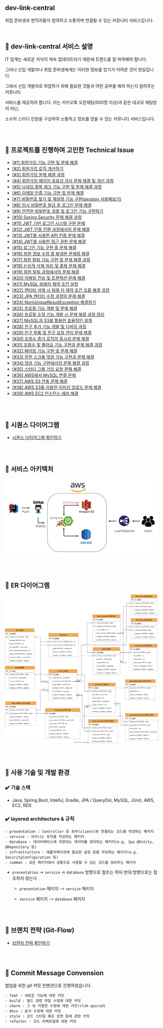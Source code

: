 ## dev-link-central

취업 준비생과 현직자들이 참여하고 소통하며 연결될 수 있는 커뮤니티 서비스입니다.

<br/>

## 📌 dev-link-central 서비스 설명

IT 업계는 새로운 지식이 계속 업데이트되기 때문에 트렌드를 잘 파악해야 합니다. 

그러나 신입 개발자나 취업 준비생에게는 이러한 정보를 얻기가 어려운 것이 현실입니다.


그래서 신입 개발자로 취업하기 위해 필요한 것들과 어떤 공부를 해야 하는지 알려주는 커뮤니티 

서비스를 제공하려 합니다. 이는 카카오톡 오픈채팅(500명 이상)과 같은 대규모 채팅방이 아닌, 

소수의 스터디 인원을 구성하여 소통하고 정보를 얻을 수 있는 커뮤니티 서비스입니다.

<br/><br/>

## 📌 프로젝트를 진행하며 고민한 Technical Issue

- [[#1] 회원가입 기능 구현 및 문제 해결](https://alstjr706.tistory.com/384)
- [[#2] 회원가입 로직 개선하기](https://alstjr706.tistory.com/387)
- [[#3] 회원가입 문제 해결 과정](https://alstjr706.tistory.com/388)
- [[#4] 회원가입 페이지 유효성 검사 문제 해결 및 개선 과정](https://alstjr706.tistory.com/408)
- [[#5] 닉네임 중복 체크 기능 구현 및 문제 해결 과정](https://alstjr706.tistory.com/377)
- [[#6] 이메일 인증 기능 구현 및 문제 해결](https://alstjr706.tistory.com/378)
- [[#7] 비밀번호 찾기 및 재설정 기능 구현(session 사용해보기)](https://alstjr706.tistory.com/379)
- [[#8] 임시 비밀번호 발급 후 로그인 문제 해결](https://alstjr706.tistory.com/386)
- [[#9] 안전한 비밀번호 검증 및 로그인 기능 구현하기](https://alstjr706.tistory.com/383)
- [[#10] Spring Security 문제 해결 과정](https://alstjr706.tistory.com/399)
- [[#11] JWT 기반 로그인 시스템 구현 문제](https://alstjr706.tistory.com/395)
- [[#12] JWT 인증 전환 과정에서의 문제 해결](https://alstjr706.tistory.com/407)
- [[#13] JWT를 사용한 API 인증 문제 해결](https://alstjr706.tistory.com/409)
- [[#14] JWT를 사용한 접근 권한 문제 해결](https://alstjr706.tistory.com/398)
- [[#15] 로그인 기능 구현 중 문제 해결](https://alstjr706.tistory.com/396)
- [[#16] 회원 정보 수정 중 발생한 문제와 해결](https://alstjr706.tistory.com/389)
- [[#17] 회원 탈퇴 기능 구현 및 문제 해결 과정](https://alstjr706.tistory.com/385)
- [[#18] 논리적 삭제 처리 및 중복 문제 해결](https://alstjr706.tistory.com/390)
- [[#19] 회원 탈퇴 과정에서의 문제 해결](https://alstjr706.tistory.com/403)
- [[#20] 이메일 전송 및 트랜잭션 문제 해결](https://alstjr706.tistory.com/381)
- [[#21] MySQL 외래키 제약 조건 설정](https://alstjr706.tistory.com/375)
- [[#22] 엔티티 삭제 시 외래 키 제약 조건 오류 해결 과정](https://alstjr706.tistory.com/393)
- [[#23] JPA 엔터티 수정 과정의 문제 해결](https://alstjr706.tistory.com/382)
- [[#24] NonUniqueResultException 해결하기](https://alstjr706.tistory.com/380)
- [[#25] 프로필 기능 개발 및 문제 해결](https://alstjr706.tistory.com/397)
- [[#26] 프로필 수정 기능 개발 시 문제 해결 과정 정리](https://alstjr706.tistory.com/400)
- [[#27] MySQL과 S3를 활용한 효율적인 설계](https://alstjr706.tistory.com/374)
- [[#28] 친구 추가 기능 개발 및 디버깅 과정](https://alstjr706.tistory.com/401)
- [[#29] 친구 목록 및 친구 요청 관리 문제 해결](https://alstjr706.tistory.com/410)
- [[#30] 조회수 증가 로직의 동시성 문제 해결](https://alstjr706.tistory.com/404)
- [[#31] 조회수 및 좋아요 기능 구현과 문제 해결 과정](https://alstjr706.tistory.com/392)
- [[#32] 페이징 기능 구현 및 문제 해결](https://alstjr706.tistory.com/391)
- [[#33] 무한 스크롤 댓글 기능 구현과 문제 해결](https://alstjr706.tistory.com/406)
- [[#34] 댓글 기능 구현에서의 문제 해결 과정](https://alstjr706.tistory.com/394)
- [[#35] 스터디 그룹 가입 요청 문제 해결](https://alstjr706.tistory.com/412)
- [[#36] AWS에서 MySQL 연결 문제](https://alstjr706.tistory.com/376)
- [[#37] AWS S3 연동 문제 해결](https://alstjr706.tistory.com/402)
- [[#38] AWS S3를 이용한 이미지 업로드 문제 해결](https://alstjr706.tistory.com/405)
- [[#39] AWS EC2 인스턴스 에러 해결](https://alstjr706.tistory.com/411)





<br/><br/>

## 📌 시퀀스 다이어그램

- [시퀀스 다이어그램 확인하기](https://github.com/f-lab-edu/dev-link-central/blob/master/demo/%EC%8B%9C%ED%80%80%EC%8A%A4.md)

<br/><br/>

## 📌 서비스 아키텍처

![이미지](/demo/아키텍처.png)

<br/><br/>

## 📌 ER 다이어그램

![이미지](/schema/project-erd.svg)

<br/><br/>

## 📌 사용 기술 및 개발 환경

### ✔️ 기술 스택

- Java, Spring Boot, IntelliJ, Gradle, JPA / QueryDsl, MySQL, JUnit, AWS, EC2, RDS


### ✔️ layered architecture & 규칙

```
- presentation : Controller 등 외부(client)와 연결되는 코드를 작성하는 패키지
- service : 비즈니스 로직을 작성하는 패키지
- database : 데이터베이스에 저장되는 데이터를 정의하는 패키지(e.g. Jpa @Entity, @Repository 등)
- infrastructure : 애플리케이션에 필요한 설정 등을 작성하는 패키지(e.g. SecurityConfiguration 등)
- common : 모든 패키지에서 공통으로 사용할 수 있는 코드를 모아두는 패키지
```

- `presentation` -> `service` -> `database` 방향으로 참조는 하되 반대 방향으로는 참조하지 않는다

  - `presentation` 패키지 -> `service` 패키지

  - `service` 패키지 -> `database` 패키지


<br/><br/>

## 📌 브랜치 전략 (Git-Flow)

- [브랜치 전략 확인하기](https://github.com/f-lab-edu/dev-link-central/blob/master/demo/%EB%B8%8C%EB%9E%9C%EC%B9%98%20%EA%B4%80%EB%A6%AC%20%EC%A0%84%EB%9E%B5.md)


<br/><br/>

## 📌 Commit Message Convension

협업을 위한 git 커밋 컨벤션으로 진행하였습니다.

```
- feat : 새로운 기능에 대한 커밋
- build : 빌드 관련 파일 수정에 대한 커밋
- chore : 그 외 자잘한 수정에 대한 커밋(rlxk qusrud)
- docs : 문서 수정에 대한 커밋
- style : 코드 스타일 혹은 포맷 등에 관한 커밋
- refactor : 코드 리팩토링에 대한 커밋
```
